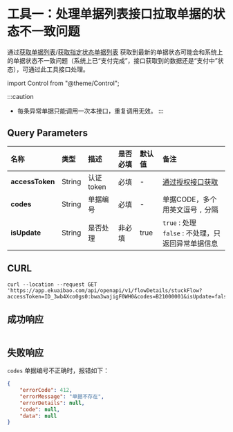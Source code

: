 # 工具一：处理单据列表接口拉取单据的状态不一致问题
通过[获取单据列表](/docs/open-api/flows/get-forms-sequences)/[获取指定状态单据列表](/docs/open-api/flows/get-forms-sequences-byState)
获取到最新的单据状态可能会和系统上的单据状态不一致问题（系统上已“支付完成”，接口获取到的数据还是“支付中”状态），可通过此工具接口处理。

import Control from "@theme/Control";

<Control
method="GET"
url="/api/openapi/v1/flowDetails/stuckFlow"
/>

:::caution
- 每条异常单据只能调用一次本接口，重复调用无效。
:::

## Query Parameters

| 名称 | 类型 | 描述 | 是否必填 | 默认值 | 备注 |
| :--- | :--- | :--- | :--- |:--- | :--- |
| **accessToken** | String | 认证token | 必填  | - | [通过授权接口获取](/docs/open-api/getting-started/auth) |
| **codes**       | String | 单据编号   | 必填  | - | 单据CODE，多个用英文逗号 `,` 分隔 |
| **isUpdate**    | String | 是否处理   | 非必填 | true | `true` : 处理<br/>`false` : 不处理，只返回异常单据信息 |

## CURL
```shell
curl --location --request GET 'https://app.ekuaibao.com/api/openapi/v1/flowDetails/stuckFlow?accessToken=ID_3wb4Xco0gs0:bwa3wajigF0WH0&codes=B21000001&isUpdate=false'
```

## 成功响应
```json

```

## 失败响应
`codes` 单据编号不正确时，报错如下：
```json
{
    "errorCode": 412,
    "errorMessage": "单据不存在",
    "errorDetails": null,
    "code": null,
    "data": null
}
```
